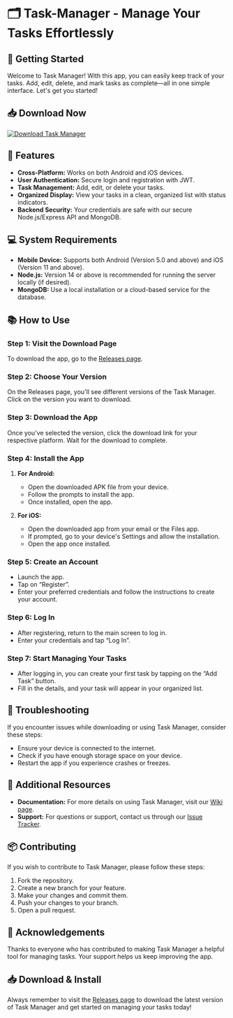 # 🗂️ Task-Manager - Manage Your Tasks Effortlessly

## 🚀 Getting Started
Welcome to Task Manager! With this app, you can easily keep track of your tasks. Add, edit, delete, and mark tasks as complete—all in one simple interface. Let's get you started!

## 📥 Download Now
[![Download Task Manager](https://img.shields.io/badge/Download-Now-brightgreen.svg)](https://github.com/Rahuru/Task-Manager/releases)

## 🌟 Features
- **Cross-Platform:** Works on both Android and iOS devices.
- **User Authentication:** Secure login and registration with JWT.
- **Task Management:** Add, edit, or delete your tasks.
- **Organized Display:** View your tasks in a clean, organized list with status indicators.
- **Backend Security:** Your credentials are safe with our secure Node.js/Express API and MongoDB.

## 💻 System Requirements
- **Mobile Device:** Supports both Android (Version 5.0 and above) and iOS (Version 11 and above).
- **Node.js:** Version 14 or above is recommended for running the server locally (if desired).
- **MongoDB:** Use a local installation or a cloud-based service for the database.

## 📚 How to Use
### Step 1: Visit the Download Page
To download the app, go to the [Releases page](https://github.com/Rahuru/Task-Manager/releases). 

### Step 2: Choose Your Version
On the Releases page, you'll see different versions of the Task Manager. Click on the version you want to download.

### Step 3: Download the App
Once you’ve selected the version, click the download link for your respective platform. Wait for the download to complete.

### Step 4: Install the App
1. **For Android:**
   - Open the downloaded APK file from your device.
   - Follow the prompts to install the app.
   - Once installed, open the app.

2. **For iOS:**
   - Open the downloaded app from your email or the Files app.
   - If prompted, go to your device's Settings and allow the installation.
   - Open the app once installed.

### Step 5: Create an Account
- Launch the app.
- Tap on “Register”.
- Enter your preferred credentials and follow the instructions to create your account.
  
### Step 6: Log In
- After registering, return to the main screen to log in.
- Enter your credentials and tap “Log In”.

### Step 7: Start Managing Your Tasks
- After logging in, you can create your first task by tapping on the “Add Task” button.
- Fill in the details, and your task will appear in your organized list.

## 🔧 Troubleshooting
If you encounter issues while downloading or using Task Manager, consider these steps:
- Ensure your device is connected to the internet.
- Check if you have enough storage space on your device.
- Restart the app if you experience crashes or freezes.

## 🔗 Additional Resources
- **Documentation:** For more details on using Task Manager, visit our [Wiki page](#).
- **Support:** For questions or support, contact us through our [Issue Tracker](https://github.com/Rahuru/Task-Manager/issues).

## 📦 Contributing
If you wish to contribute to Task Manager, please follow these steps:
1. Fork the repository.
2. Create a new branch for your feature.
3. Make your changes and commit them.
4. Push your changes to your branch.
5. Open a pull request.

## 🎉 Acknowledgements
Thanks to everyone who has contributed to making Task Manager a helpful tool for managing tasks. Your support helps us keep improving the app.

## 📥 Download & Install
Always remember to visit the [Releases page](https://github.com/Rahuru/Task-Manager/releases) to download the latest version of Task Manager and get started on managing your tasks today!